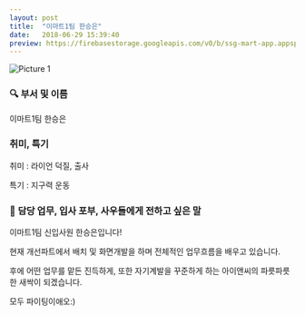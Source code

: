 ```yaml
---
layout: post
title:  "이마트1팀 한승은"
date:   2018-06-29 15:39:40
preview: https://firebasestorage.googleapis.com/v0/b/ssg-mart-app.appspot.com/o/%EB%8F%99%EA%B8%B0%EC%82%AC%EC%A7%84%2F191929.jpg?alt=media&token=353657b0-7290-4c7a-8110-9f0f9359f425
---
```


![Picture 1](https://firebasestorage.googleapis.com/v0/b/ssg-mart-app.appspot.com/o/%EC%85%80%EC%B9%B4%2F%ED%95%9C%EC%8A%B9%EC%9D%80.jpg?alt=media&token=da511014-210f-481b-a4ec-f07f0854333d)


### 🔍 **부서 및 이름**
    
   이마트1팀 한승은

### **취미, 특기**

   취미 : 라이언 덕질, 출사
   
   특기 : 지구력 운동

### 🔔 **담당 업무, 입사 포부, 사우들에게 전하고 싶은 말**
 
   이마트1팀 신입사원 한승은입니다! 
    
   현재 개선파트에서 배치 및 화면개발을 하며 전체적인 업무흐름을 배우고 있습니다. 
    
   후에 어떤 업무를 맡든 진득하게, 또한 자기계발을 꾸준하게 하는 아이앤씨의 파릇파릇한 새싹이 되겠습니다.
    
   모두 파이팅이애오:)